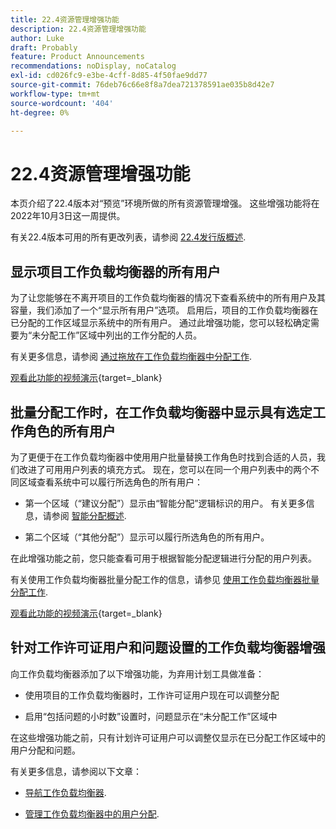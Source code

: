 ```yaml
---
title: 22.4资源管理增强功能
description: 22.4资源管理增强功能
author: Luke
draft: Probably
feature: Product Announcements
recommendations: noDisplay, noCatalog
exl-id: cd026fc9-e3be-4cff-8d85-4f50fae9dd77
source-git-commit: 76deb76c66e8f8a7dea721378591ae035b8d42e7
workflow-type: tm+mt
source-wordcount: '404'
ht-degree: 0%

---
```


# 22.4资源管理增强功能

本页介绍了22.4版本对“预览”环境所做的所有资源管理增强。 这些增强功能将在2022年10月3日这一周提供。

有关22.4版本可用的所有更改列表，请参阅 [22.4发行版概述](/help/quicksilver/product-announcements/product-releases/22.4-release-activity/22-4-release-overview.md).

## 显示项目工作负载均衡器的所有用户

为了让您能够在不离开项目的工作负载均衡器的情况下查看系统中的所有用户及其容量，我们添加了一个“显示所有用户”选项。 启用后，项目的工作负载均衡器在已分配的工作区域显示系统中的所有用户。 通过此增强功能，您可以轻松确定需要为“未分配工作”区域中列出的工作分配的人员。

有关更多信息，请参阅 [通过拖放在工作负载均衡器中分配工作](/help/quicksilver/resource-mgmt/workload-balancer/assign-work-in-workload-balancer-by-drag-and-drop.md).

[观看此功能的视频演示](https://video.tv.adobe.com/v/3412873/){target=_blank}

## 批量分配工作时，在工作负载均衡器中显示具有选定工作角色的所有用户

为了更便于在工作负载均衡器中使用用户批量替换工作角色时找到合适的人员，我们改进了可用用户列表的填充方式。 现在，您可以在同一个用户列表中的两个不同区域查看系统中可以履行所选角色的所有用户：

* 第一个区域（“建议分配”）显示由“智能分配”逻辑标识的用户。 有关更多信息，请参阅 [智能分配概述](/help/quicksilver/manage-work/tasks/assign-tasks/smart-assignments.md).

* 第二个区域（“其他分配”）显示可以履行所选角色的所有用户。

在此增强功能之前，您只能查看可用于根据智能分配逻辑进行分配的用户列表。

有关使用工作负载均衡器批量分配工作的信息，请参见 [使用工作负载均衡器批量分配工作](/help/quicksilver/resource-mgmt/workload-balancer/assign-work-in-workload-balancer-in-bulk.md).

[观看此功能的视频演示](https://video.tv.adobe.com/v/3412874/){target=_blank}

## 针对工作许可证用户和问题设置的工作负载均衡器增强

向工作负载均衡器添加了以下增强功能，为弃用计划工具做准备：

* 使用项目的工作负载均衡器时，工作许可证用户现在可以调整分配

* 启用“包括问题的小时数”设置时，问题显示在“未分配工作”区域中

在这些增强功能之前，只有计划许可证用户可以调整仅显示在已分配工作区域中的用户分配和问题。

有关更多信息，请参阅以下文章：

* [导航工作负载均衡器](/help/quicksilver/resource-mgmt/workload-balancer/navigate-the-workload-balancer.md).

* [管理工作负载均衡器中的用户分配](/help/quicksilver/resource-mgmt/workload-balancer/manage-user-allocations-workload-balancer.md).

